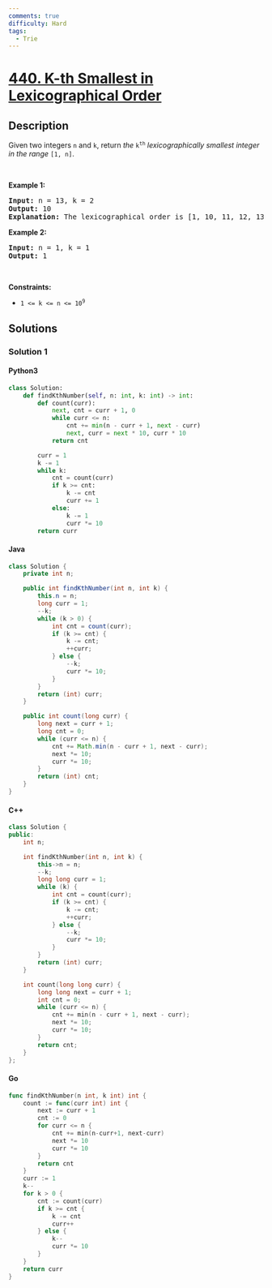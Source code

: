 ```yaml
---
comments: true
difficulty: Hard
tags:
  - Trie
---
```


<!-- problem:start -->

# [440. K-th Smallest in Lexicographical Order](https://leetcode.com/problems/k-th-smallest-in-lexicographical-order)


## Description

<!-- description:start -->

<p>Given two integers <code>n</code> and <code>k</code>, return <em>the</em> <code>k<sup>th</sup></code> <em>lexicographically smallest integer in the range</em> <code>[1, n]</code>.</p>

<p>&nbsp;</p>
<p><strong class="example">Example 1:</strong></p>

<pre>
<strong>Input:</strong> n = 13, k = 2
<strong>Output:</strong> 10
<strong>Explanation:</strong> The lexicographical order is [1, 10, 11, 12, 13, 2, 3, 4, 5, 6, 7, 8, 9], so the second smallest number is 10.
</pre>

<p><strong class="example">Example 2:</strong></p>

<pre>
<strong>Input:</strong> n = 1, k = 1
<strong>Output:</strong> 1
</pre>

<p>&nbsp;</p>
<p><strong>Constraints:</strong></p>

<ul>
	<li><code>1 &lt;= k &lt;= n &lt;= 10<sup>9</sup></code></li>
</ul>

<!-- description:end -->

## Solutions

<!-- solution:start -->

### Solution 1

<!-- tabs:start -->

#### Python3

```python
class Solution:
    def findKthNumber(self, n: int, k: int) -> int:
        def count(curr):
            next, cnt = curr + 1, 0
            while curr <= n:
                cnt += min(n - curr + 1, next - curr)
                next, curr = next * 10, curr * 10
            return cnt

        curr = 1
        k -= 1
        while k:
            cnt = count(curr)
            if k >= cnt:
                k -= cnt
                curr += 1
            else:
                k -= 1
                curr *= 10
        return curr
```

#### Java

```java
class Solution {
    private int n;

    public int findKthNumber(int n, int k) {
        this.n = n;
        long curr = 1;
        --k;
        while (k > 0) {
            int cnt = count(curr);
            if (k >= cnt) {
                k -= cnt;
                ++curr;
            } else {
                --k;
                curr *= 10;
            }
        }
        return (int) curr;
    }

    public int count(long curr) {
        long next = curr + 1;
        long cnt = 0;
        while (curr <= n) {
            cnt += Math.min(n - curr + 1, next - curr);
            next *= 10;
            curr *= 10;
        }
        return (int) cnt;
    }
}
```

#### C++

```cpp
class Solution {
public:
    int n;

    int findKthNumber(int n, int k) {
        this->n = n;
        --k;
        long long curr = 1;
        while (k) {
            int cnt = count(curr);
            if (k >= cnt) {
                k -= cnt;
                ++curr;
            } else {
                --k;
                curr *= 10;
            }
        }
        return (int) curr;
    }

    int count(long long curr) {
        long long next = curr + 1;
        int cnt = 0;
        while (curr <= n) {
            cnt += min(n - curr + 1, next - curr);
            next *= 10;
            curr *= 10;
        }
        return cnt;
    }
};
```

#### Go

```go
func findKthNumber(n int, k int) int {
	count := func(curr int) int {
		next := curr + 1
		cnt := 0
		for curr <= n {
			cnt += min(n-curr+1, next-curr)
			next *= 10
			curr *= 10
		}
		return cnt
	}
	curr := 1
	k--
	for k > 0 {
		cnt := count(curr)
		if k >= cnt {
			k -= cnt
			curr++
		} else {
			k--
			curr *= 10
		}
	}
	return curr
}
```

<!-- tabs:end -->

<!-- solution:end -->

<!-- problem:end -->

